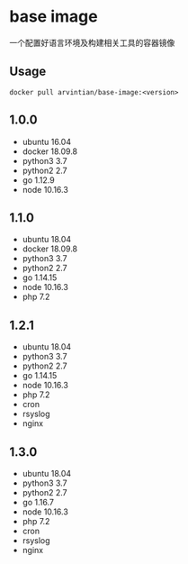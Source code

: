 # base image

一个配置好语言环境及构建相关工具的容器镜像

## Usage
```
docker pull arvintian/base-image:<version>
```

## 1.0.0
- ubuntu 16.04
- docker 18.09.8
- python3 3.7
- python2 2.7
- go 1.12.9
- node 10.16.3


## 1.1.0
- ubuntu 18.04
- docker 18.09.8
- python3 3.7
- python2 2.7
- go 1.14.15
- node 10.16.3
- php 7.2

## 1.2.1
- ubuntu 18.04
- python3 3.7
- python2 2.7
- go 1.14.15
- node 10.16.3
- php 7.2
- cron
- rsyslog
- nginx

## 1.3.0
- ubuntu 18.04
- python3 3.7
- python2 2.7
- go 1.16.7
- node 10.16.3
- php 7.2
- cron
- rsyslog
- nginx